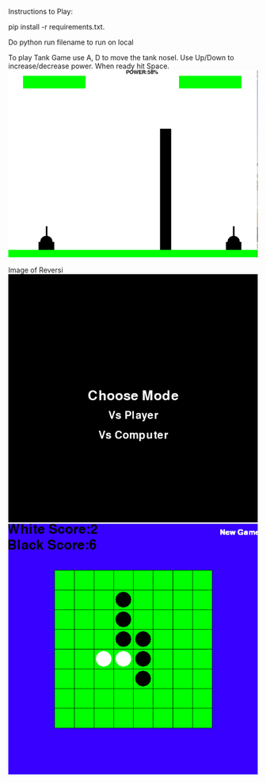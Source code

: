 Instructions to Play:

pip install -r requirements.txt.

Do python run filename to run on local

To play Tank Game use A, D to move the tank nosel. Use Up/Down to increase/decrease power. When ready hit Space.
![](2.png)

Image of Reversi
![](1.png)
![](3.png)
